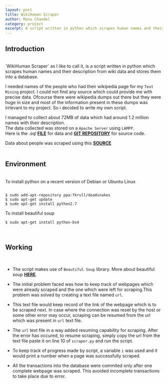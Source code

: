 ```yaml
---
layout: post
title: WikiHuman Scraper
author: Manu Chandel
category: project
excerpt: A script written in python which scrapes human names and their description from wiki data and stores them into a database.
---
```


## Introduction

<br>
`WikiHuman Scraper` as I like to call it, is a script written in python which scrapes human names and their description from wiki data and stores them into a database.<br>

I needed names of the people who had their wikipedia page for my `Text Mining` project. I could not find any source which could provide me with precise data. Ofcourse there were wikipedia dumps out there but they were huge in size and most of the information present in these dumps was irrlevant to my project. So i decided to write my own script.

I managed to collect about 72MB of data which had around 1.2 million names with their description.<br>The data collected was stored on a `Apache Server` using `LAMPP`.<br>
Here is the .sql [__FILE__](https://goo.gl/sB0Psh) for data and [__GIT REPOSITORY__](https://github.com/manuchandel/WikiHuman-Scraper) for source code.

Data about people was scraped using this [__SOURCE__](https://goo.gl/MgvSG0)
<br>
<br>

## Environment

<br>
To install python on a recent version of Debian or Ubuntu Linux

```

$ sudo add-apt-repository ppa:fkrull/deadsnakes
$ sudo apt-get update
$ sudo apt-get install python2.7

```
To install beautiful soup

```
$ sudo apt-get install python-bs4
```

<br>

## Working
<br>

* The script makes use of `Beautiful Soup` library. More about beautiful soup [__HERE__](http://goo.gl/Ea64B).<br>

* The initial problem faced was how to keep track of webpages which were already scraped and the one which were left for scraping.This problem was solved by creating a text file named `url`.
* This text file would keep record of the link of the webpage which is to be scraped next. In case where the connection was reset by the host or some other error may occur, scraping can be resumed from the url which was present in `url` text file.
* The `url` text file in a way added resuming capability for scraping. After the error has occured, to resume scraping, simply copy the url from the text file paste it on line 10 of `scraper.py` and run the script.
* To keep track of progress made by script, a variable `i` was used and it would print a number when a page was successfully scraped.
* All the transactions into the database were commited only after one complete webpage was scraped. This avoided incomplete transactions to take place due to error.
